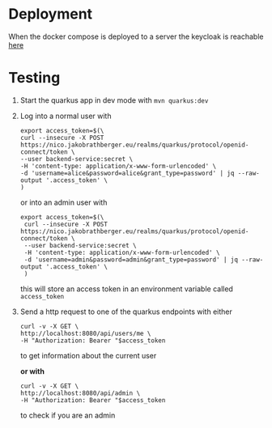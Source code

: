 # Deployment

When the docker compose is deployed to a server the keycloak is reachable [here](https://nico.jakobrathberger.eu/)

# Testing

1. Start the quarkus app in dev mode with ``mvn quarkus:dev``
2. Log into a normal user with 
    ```
    export access_token=$(\
    curl --insecure -X POST https://nico.jakobrathberger.eu/realms/quarkus/protocol/openid-connect/token \
    --user backend-service:secret \       
    -H 'content-type: application/x-www-form-urlencoded' \
    -d 'username=alice&password=alice&grant_type=password' | jq --raw-output '.access_token' \
    )
    ```
   or into an admin user with
   ```
   export access_token=$(\
    curl --insecure -X POST https://nico.jakobrathberger.eu/realms/quarkus/protocol/openid-connect/token \
    --user backend-service:secret \       
    -H 'content-type: application/x-www-form-urlencoded' \
    -d 'username=admin&password=admin&grant_type=password' | jq --raw-output '.access_token' \
    )
   ```
   this will store an access token in an environment variable called `access_token`
3. Send a http request to one of the quarkus endpoints with either
   ```
   curl -v -X GET \       
   http://localhost:8080/api/users/me \                                                                    
   -H "Authorization: Bearer "$access_token
   ```
   to get information about the current user

   **or with**

   ```
   curl -v -X GET \
   http://localhost:8080/api/admin \
   -H "Authorization: Bearer "$access_token
   ```
   to check if you are an admin
